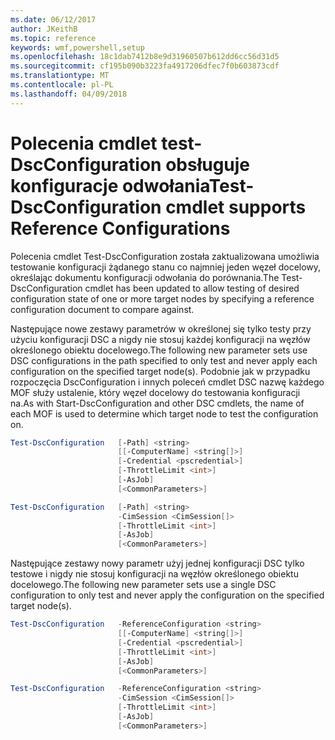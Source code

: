 ```yaml
---
ms.date: 06/12/2017
author: JKeithB
ms.topic: reference
keywords: wmf,powershell,setup
ms.openlocfilehash: 18c1dab7412b8e9d31960507b612dd6cc56d31d5
ms.sourcegitcommit: cf195b090b3223fa4917206dfec7f0b603873cdf
ms.translationtype: MT
ms.contentlocale: pl-PL
ms.lasthandoff: 04/09/2018
---
```

# <a name="test-dscconfiguration-cmdlet-supports-reference-configurations"></a><span data-ttu-id="f2a34-102">Polecenia cmdlet test-DscConfiguration obsługuje konfiguracje odwołania</span><span class="sxs-lookup"><span data-stu-id="f2a34-102">Test-DscConfiguration cmdlet supports Reference Configurations</span></span>

<span data-ttu-id="f2a34-103">Polecenia cmdlet Test-DscConfiguration została zaktualizowana umożliwia testowanie konfiguracji żądanego stanu co najmniej jeden węzeł docelowy, określając dokumentu konfiguracji odwołania do porównania.</span><span class="sxs-lookup"><span data-stu-id="f2a34-103">The Test-DscConfiguration cmdlet has been updated to allow testing of desired configuration state of one or more target nodes by specifying a reference configuration document to compare against.</span></span>

<span data-ttu-id="f2a34-104">Następujące nowe zestawy parametrów w określonej się tylko testy przy użyciu konfiguracji DSC a nigdy nie stosuj każdej konfiguracji na węzłów określonego obiektu docelowego.</span><span class="sxs-lookup"><span data-stu-id="f2a34-104">The following new parameter sets use DSC configurations in the path specified to only test and never apply each configuration on the specified target node(s).</span></span> <span data-ttu-id="f2a34-105">Podobnie jak w przypadku rozpoczęcia DscConfiguration i innych poleceń cmdlet DSC nazwę każdego MOF służy ustalenie, który węzeł docelowy do testowania konfiguracji na.</span><span class="sxs-lookup"><span data-stu-id="f2a34-105">As with Start-DscConfiguration and other DSC cmdlets, the name of each MOF is used to determine which target node to test the configuration on.</span></span>

```powershell
Test-DscConfiguration   [-Path] <string>
                        [[-ComputerName] <string[]>]
                        [-Credential <pscredential>]
                        [-ThrottleLimit <int>]
                        [-AsJob]
                        [<CommonParameters>]

Test-DscConfiguration   [-Path] <string>
                        -CimSession <CimSession[]>
                        [-ThrottleLimit <int>]
                        [-AsJob]
                        [<CommonParameters>]
```

<span data-ttu-id="f2a34-106">Następujące zestawy nowy parametr użyj jednej konfiguracji DSC tylko testowe i nigdy nie stosuj konfiguracji na węzłów określonego obiektu docelowego.</span><span class="sxs-lookup"><span data-stu-id="f2a34-106">The following new parameter sets use a single DSC configuration to only test and never apply the configuration on the specified target node(s).</span></span>

```powershell
Test-DscConfiguration   -ReferenceConfiguration <string>
                        [[-ComputerName] <string[]>]
                        [-Credential <pscredential>]
                        [-ThrottleLimit <int>]
                        [-AsJob]
                        [<CommonParameters>]

Test-DscConfiguration   -ReferenceConfiguration <string>
                        -CimSession <CimSession[]>
                        [-ThrottleLimit <int>]
                        [-AsJob]
                        [<CommonParameters>]
```